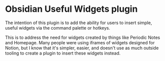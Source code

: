 # Obsidian Useful Widgets plugin

The intention of this plugin is to add the ability for users to insert simple, useful widgets via the command palette or hotkeys.

This is to address the need for widgets created by things like Periodic Notes and Homepage. Many people were using iframes of widgets designed for Notion, but I know that it's simpler, easier, and doesn't use as much outside tooling to create a plugin to insert these widgets instead.
